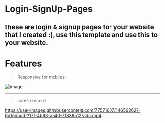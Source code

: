 # Login-SignUp-Pages

these are login & signup pages for your website that I created :), use this template and use this to your website.
----------
# Features


> Responsive for mobiles:

![image](https://user-images.githubusercontent.com/77571607/146562064-71396d7e-972b-405c-be48-25ac8329e610.png)

--------------
> screen record

 
https://user-images.githubusercontent.com/77571607/146562627-6d1edadd-217f-4b93-a540-718385127adc.mp4

